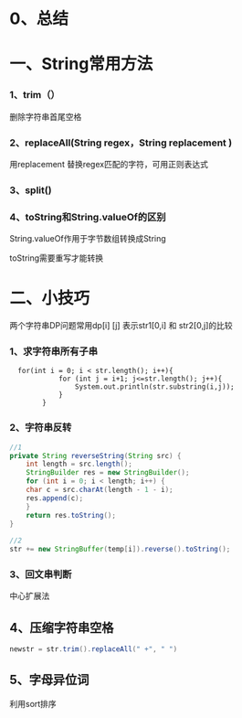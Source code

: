# 0、总结

# 一、String常用方法

### 1、trim（）

删除字符串首尾空格

### 2、replaceAll(String regex，String replacement )

用replacement 替换regex匹配的字符，可用正则表达式

### 3、split()



### 4、toString和String.valueOf的区别

String.valueOf作用于字节数组转换成String

toString需要重写才能转换





# 二、小技巧

两个字符串DP问题常用dp[i] [j] 表示str1[0,i] 和 str2[0,j]的比较

### 1、求字符串所有子串

```
  for(int i = 0; i < str.length(); i++){
            for (int j = i+1; j<=str.length(); j++){
                System.out.println(str.substring(i,j));
            }
        }
```



### 2、字符串反转

```java
//1
private String reverseString(String src) {
    int length = src.length();
    StringBuilder res = new StringBuilder();
    for (int i = 0; i < length; i++) {
    char c = src.charAt(length - 1 - i);
    res.append(c);
    }
    return res.toString();
}
  
//2
str += new StringBuffer(temp[i]).reverse().toString();
```



### 3、回文串判断

中心扩展法





## 4、压缩字符串空格

```java
newstr = str.trim().replaceAll(" +", " ")
```



## 5、字母异位词

利用sort排序



